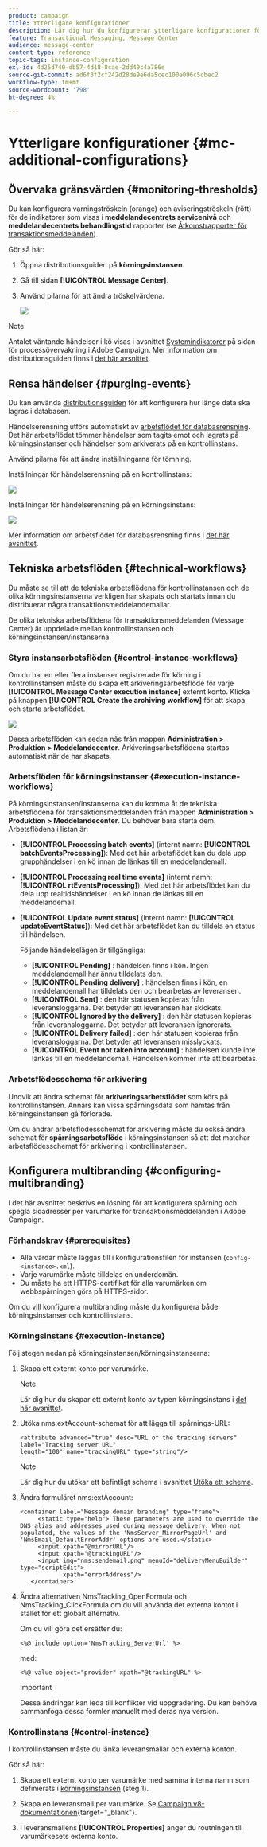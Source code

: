 ```yaml
---
product: campaign
title: Ytterligare konfigurationer
description: Lär dig hur du konfigurerar ytterligare konfigurationer för transaktionsmeddelanden i Adobe Campaign Classic
feature: Transactional Messaging, Message Center
audience: message-center
content-type: reference
topic-tags: instance-configuration
exl-id: 4d25d740-db57-4d18-8cae-2dd49c4a786e
source-git-commit: ad6f3f2cf242d28de9e6da5cec100e096c5cbec2
workflow-type: tm+mt
source-wordcount: '798'
ht-degree: 4%

---
```


# Ytterligare konfigurationer {#mc-additional-configurations}



## Övervaka gränsvärden {#monitoring-thresholds}

Du kan konfigurera varningströskeln (orange) och aviseringströskeln (rött) för de indikatorer som visas i **meddelandecentrets servicenivå** och **meddelandecentrets behandlingstid** rapporter (se [Åtkomstrapporter för transaktionsmeddelanden](../../message-center/using/about-transactional-messaging-reports.md)).

Gör så här:

1. Öppna distributionsguiden på **körningsinstansen**.

1. Gå till sidan **[!UICONTROL Message Center]**.

1. Använd pilarna för att ändra tröskelvärdena.

   ![](assets/messagecenter_monitor_events_001.png)

>[!NOTE]
>
>Antalet väntande händelser i kö visas i avsnittet [Systemindikatorer](../../production/using/monitoring-processes.md#system-indicators) på sidan för processövervakning i Adobe Campaign. Mer information om distributionsguiden finns i [det här avsnittet](../../installation/using/deploying-an-instance.md#deployment-assistant).

## Rensa händelser {#purging-events}

Du kan använda [distributionsguiden](../../production/using/database-cleanup-workflow.md#deployment-assistant) för att konfigurera hur länge data ska lagras i databasen.

Händelserensning utförs automatiskt av [arbetsflödet för databasrensning](../../production/using/database-cleanup-workflow.md). Det här arbetsflödet tömmer händelser som tagits emot och lagrats på körningsinstanser och händelser som arkiverats på en kontrollinstans.

Använd pilarna för att ändra inställningarna för tömning.

Inställningar för händelserensning på en kontrollinstans:

![](assets/messagecenter_delete_events_001.png)

Inställningar för händelserensning på en körningsinstans:

![](assets/messagecenter_delete_events_002.png)

Mer information om arbetsflödet för databasrensning finns i [det här avsnittet](../../production/using/database-cleanup-workflow.md).


## Tekniska arbetsflöden {#technical-workflows}

Du måste se till att de tekniska arbetsflödena för kontrollinstansen och de olika körningsinstanserna verkligen har skapats och startats innan du distribuerar några transaktionsmeddelandemallar.

De olika tekniska arbetsflödena för transaktionsmeddelanden (Message Center) är uppdelade mellan kontrollinstansen och körningsinstansen/instanserna.

### Styra instansarbetsflöden {#control-instance-workflows}

Om du har en eller flera instanser registrerade för körning i kontrollinstansen måste du skapa ett arkiveringsarbetsflöde för varje **[!UICONTROL Message Center execution instance]** externt konto. Klicka på knappen **[!UICONTROL Create the archiving workflow]** för att skapa och starta arbetsflödet.

![](assets/messagecenter_archiving_002.png)

Dessa arbetsflöden kan sedan nås från mappen **Administration > Produktion > Meddelandecenter**. Arkiveringsarbetsflödena startas automatiskt när de har skapats.

<!--**Minimal architecture**

Once the control and execution modules are installed on the same instance, you must create the archiving workflow using the deployment wizard. Click the **[!UICONTROL Create the archiving workflow]** button to create and start the workflow.

![](assets/messagecenter_archiving_001.png)-->

### Arbetsflöden för körningsinstanser {#execution-instance-workflows}

På körningsinstansen/instanserna kan du komma åt de tekniska arbetsflödena för transaktionsmeddelanden från mappen **Administration > Produktion > Meddelandecenter**. Du behöver bara starta dem. Arbetsflödena i listan är:

* **[!UICONTROL Processing batch events]** (internt namn: **[!UICONTROL batchEventsProcessing]**): Med det här arbetsflödet kan du dela upp grupphändelser i en kö innan de länkas till en meddelandemall.
* **[!UICONTROL Processing real time events]** (internt namn: **[!UICONTROL rtEventsProcessing]**): Med det här arbetsflödet kan du dela upp realtidshändelser i en kö innan de länkas till en meddelandemall.
* **[!UICONTROL Update event status]** (internt namn: **[!UICONTROL updateEventStatus]**): Med det här arbetsflödet kan du tilldela en status till händelsen.

  Följande händelselägen är tillgängliga:

   * **[!UICONTROL Pending]** : händelsen finns i kön. Ingen meddelandemall har ännu tilldelats den.
   * **[!UICONTROL Pending delivery]** : händelsen finns i kön, en meddelandemall har tilldelats den och bearbetas av leveransen.
   * **[!UICONTROL Sent]** : den här statusen kopieras från leveransloggarna. Det betyder att leveransen har skickats.
   * **[!UICONTROL Ignored by the delivery]** : den här statusen kopieras från leveransloggarna. Det betyder att leveransen ignorerats.
   * **[!UICONTROL Delivery failed]** : den här statusen kopieras från leveransloggarna. Det betyder att leveransen misslyckats.
   * **[!UICONTROL Event not taken into account]** : händelsen kunde inte länkas till en meddelandemall. Händelsen kommer inte att bearbetas.

### Arbetsflödesschema för arkivering

Undvik att ändra schemat för **arkiveringsarbetsflödet** som körs på kontrollinstansen. Annars kan vissa spårningsdata som hämtas från körningsinstansen gå förlorade.

Om du ändrar arbetsflödesschemat för arkivering måste du också ändra schemat för **spårningsarbetsflöde** i körningsinstansen så att det matchar arbetsflödesschemat för arkivering i kontrollinstansen.

## Konfigurera multibranding {#configuring-multibranding}

I det här avsnittet beskrivs en lösning för att konfigurera spårning och spegla sidadresser per varumärke för transaktionsmeddelanden i Adobe Campaign.

### Förhandskrav {#prerequisites}

* Alla värdar måste läggas till i konfigurationsfilen för instansen (`config-<instance>.xml`).
* Varje varumärke måste tilldelas en underdomän.
* Du måste ha ett HTTPS-certifikat för alla varumärken om webbspårningen görs på HTTPS-sidor.

Om du vill konfigurera multibranding måste du konfigurera både körningsinstanser och kontrollinstans.

### Körningsinstans {#execution-instance}

Följ stegen nedan på körningsinstansen/körningsinstanserna:

1. Skapa ett externt konto per varumärke.

   >[!NOTE]
   >
   >Lär dig hur du skapar ett externt konto av typen körningsinstans i [det här avsnittet](../../message-center/using/configuring-instances.md#control-instance).

1. Utöka nms:extAccount-schemat för att lägga till spårnings-URL:

   ```
   <attribute advanced="true" desc="URL of the tracking servers" label="Tracking server URL"
   length="100" name="trackingURL" type="string"/>
   ```

   >[!NOTE]
   >
   >Lär dig hur du utökar ett befintligt schema i avsnittet [Utöka ett schema](../../configuration/using/extending-a-schema.md).

1. Ändra formuläret nms:extAccount:

   ```
   <container label="Message domain branding" type="frame">
        <static type="help"> These parameters are used to override the DNS alias and addresses used during message delivery. When not populated, the values of the 'NmsServer_MirrorPageUrl' and 'NmsEmail_DefaultErrorAddr' options are used.</static>
        <input xpath="@mirrorURL"/>
        <input xpath="@trackingURL"/>
        <input img="nms:sendemail.png" menuId="deliveryMenuBuilder" type="scriptEdit">
               xpath="errorAddress"/>
      </container>
   ```

1. Ändra alternativen NmsTracking_OpenFormula och NmsTracking_ClickFormula om du vill använda det externa kontot i stället för ett globalt alternativ.

   Om du vill göra det ersätter du:

   ```
   <%@ include option='NmsTracking_ServerUrl' %>
   ```

   med:

   ```
   <%@ value object="provider" xpath="@trackingURL" %>
   ```

   >[!IMPORTANT]
   >
   >Dessa ändringar kan leda till konflikter vid uppgradering. Du kan behöva sammanfoga dessa formler manuellt med deras nya version.

### Kontrollinstans {#control-instance}

I kontrollinstansen måste du länka leveransmallar och externa konton.

Gör så här:

1. Skapa ett externt konto per varumärke med samma interna namn som definierats i [körningsinstansen](#execution-instance) (steg 1).

1. Skapa en leveransmall per varumärke. Se [Campaign v8-dokumentationen](https://experienceleague.adobe.com/docs/campaign/campaign-v8/send/create-templates.html){target="_blank"}.

1. I leveransmallens **[!UICONTROL Properties]** anger du routningen till varumärkesets externa konto.
